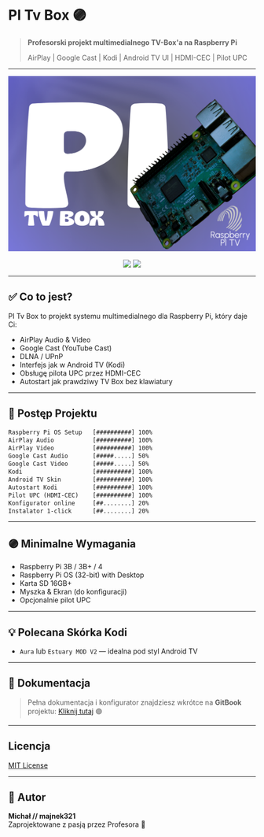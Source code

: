 # PI Tv Box 🟣

> **Profesorski projekt multimedialnego TV-Box'a na Raspberry Pi**
> 
> AirPlay | Google Cast | Kodi | Android TV UI | HDMI-CEC | Pilot UPC

---

![TV-Box Preview](images/PI_Tv_Box_AD1.png)

<p align="center">
  <img src="https://img.shields.io/badge/Licencja-MIT-green" />
  <img src="https://img.shields.io/badge/Budowa-Profesorska's%20edition-purple" />
</p>

---

## ✅ Co to jest?

PI Tv Box to projekt systemu multimedialnego dla Raspberry Pi, który daje Ci:

- AirPlay Audio & Video
- Google Cast (YouTube Cast)
- DLNA / UPnP
- Interfejs jak w Android TV (Kodi)
- Obsługę pilota UPC przez HDMI-CEC
- Autostart jak prawdziwy TV Box bez klawiatury

---

## 🚦 Postęp Projektu

```
Raspberry Pi OS Setup   [##########] 100%
AirPlay Audio           [##########] 100%
AirPlay Video           [##########] 100%
Google Cast Audio       [#####.....] 50%
Google Cast Video       [#####.....] 50%
Kodi                    [##########] 100%
Android TV Skin         [##########] 100%
Autostart Kodi          [##########] 100%
Pilot UPC (HDMI-CEC)    [##########] 100%
Konfigurator online     [##........] 20%
Instalator 1-click      [##........] 20%
```

---

## 🟣 Minimalne Wymagania

- Raspberry Pi 3B / 3B+ / 4
- Raspberry Pi OS (32-bit) with Desktop
- Karta SD 16GB+
- Myszka & Ekran (do konfiguracji)
- Opcjonalnie pilot UPC

---

## 💡 Polecana Skórka Kodi
- `Aura` lub `Estuary MOD V2` — idealna pod styl Android TV

---

## 📘 Dokumentacja
> Pełna dokumentacja i konfigurator znajdziesz wkrótce na **GitBook** projektu: [Kliknij tutaj](https://github.com/majnek321/PI-Tv-Box/wiki) 🟣

---

## Licencja
[MIT License](LICENSE)

---

## 💎 Autor
**Michał // majnek321**  
Zaprojektowane z pasją przez Profesora 🤍
